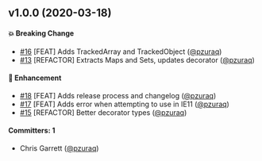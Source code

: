 ## v1.0.0 (2020-03-18)

#### :boom: Breaking Change
* [#16](https://github.com/pzuraq/tracked-built-ins/pull/16) [FEAT] Adds TrackedArray and TrackedObject ([@pzuraq](https://github.com/pzuraq))
* [#13](https://github.com/pzuraq/tracked-built-ins/pull/13) [REFACTOR] Extracts Maps and Sets, updates decorator ([@pzuraq](https://github.com/pzuraq))

#### :rocket: Enhancement
* [#18](https://github.com/pzuraq/tracked-built-ins/pull/18) [FEAT] Adds release process and changelog ([@pzuraq](https://github.com/pzuraq))
* [#17](https://github.com/pzuraq/tracked-built-ins/pull/17) [FEAT] Adds error when attempting to use in IE11 ([@pzuraq](https://github.com/pzuraq))
* [#15](https://github.com/pzuraq/tracked-built-ins/pull/15) [REFACTOR] Better decorator types ([@pzuraq](https://github.com/pzuraq))

#### Committers: 1
- Chris Garrett ([@pzuraq](https://github.com/pzuraq))

